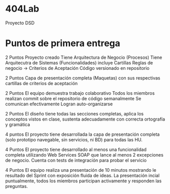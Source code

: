 # 404Lab
Proyecto DSD

# Puntos de primera entrega
2 Puntos
Proyecto creado
Tiene Arquitectura de Negocio (Procesos)
Tiene Arquitecutra de Sistemas (Funcionalidades) incluye Cartillas 
Reglas de negocio -> Criterios de Aceptación
Código versionado en repositorio 

2 Puntos
Capa de presentación completa (Maquetas) con sus respectivas cartillas de criterios de aceptación

2 Puntos
El equipo demuestra trabajo colaborativo
Todos los miembros realizan commit sobre el repositorio de código semanalmente
Se comunican efectivamente
Logran auto-organizarse

2 Puntos
El diseño tiene todas las secciones completas, aplica los conceptos vistos en clase, sustenta adecuadamente con correcta ortografía y gramática

4 puntos
El proyecto tiene desarrollada la capa de presentación completa (solo prototipo navegable, sin servicios, ni BD) para todas las HU.

4 Puntos
El proyecto tiene desarrollado al menos una funcionalidad completa utilizando Web Services SOAP que lance al menos 2 excepciones de negocio.
Cuenta con tests de integración para probar el servicio

4 Puntos
El equipo realiza una presentación de 10 minutos mostrando le resultado del Sprint con exposición fluida de ideas. La presentación incial puntualmente, todos los miembros participan activamente y responden las preguntas.






